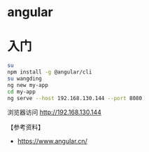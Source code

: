 # angular

# 入门

```bash
su
npm install -g @angular/cli
su wangding
ng new my-app
cd my-app
ng serve --host 192.168.130.144 --port 8080
```
浏览器访问 http://192.168.130.144


【参考资料】
- https://www.angular.cn/
